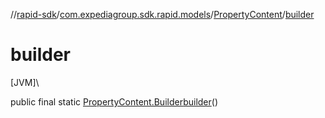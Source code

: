 //[rapid-sdk](../../../index.md)/[com.expediagroup.sdk.rapid.models](../index.md)/[PropertyContent](index.md)/[builder](builder.md)

# builder

[JVM]\

public final static [PropertyContent.Builder](-builder/index.md)[builder](builder.md)()
